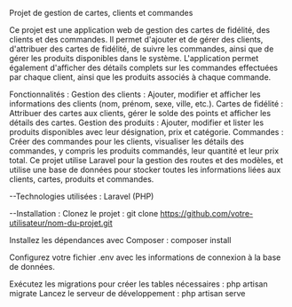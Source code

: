 Projet de gestion de cartes, clients et commandes

Ce projet est une application web de gestion des cartes de fidélité, des clients et des commandes. Il permet d'ajouter et de gérer des clients, d'attribuer des cartes de fidélité, de suivre les commandes, ainsi que de gérer les produits disponibles dans le système. L'application permet également d'afficher des détails complets sur les commandes effectuées par chaque client, ainsi que les produits associés à chaque commande.

Fonctionnalités :
Gestion des clients : Ajouter, modifier et afficher les informations des clients (nom, prénom, sexe, ville, etc.).
Cartes de fidélité : Attribuer des cartes aux clients, gérer le solde des points et afficher les détails des cartes.
Gestion des produits : Ajouter, modifier et lister les produits disponibles avec leur désignation, prix et catégorie.
Commandes : Créer des commandes pour les clients, visualiser les détails des commandes, y compris les produits commandés, leur quantité et leur prix total.
Ce projet utilise Laravel pour la gestion des routes et des modèles, et utilise une base de données pour stocker toutes les informations liées aux clients, cartes, produits et commandes.

--Technologies utilisées :
Laravel (PHP)

--Installation :
Clonez le projet :
    git clone https://github.com/votre-utilisateur/nom-du-projet.git
    
Installez les dépendances avec Composer :
    composer install
    
Configurez votre fichier .env avec les informations de connexion à la base de données.

Exécutez les migrations pour créer les tables nécessaires :
    php artisan migrate
Lancez le serveur de développement :
    php artisan serve
